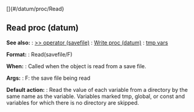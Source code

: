 []{#/datum/proc/Read}
## Read proc (datum)
**See also:**
:   [\>\> operator (savefile)](#/savefile/operator/%3e%3e)
:   [Write proc (datum)](#/datum/proc/Write)
:   [tmp vars](#/var/tmp)
<!-- -->
**Format:**
:   Read(savefile/F)
<!-- -->
**When:**
:   Called when the object is read from a save file.
<!-- -->
**Args:**
:   F: the save file being read
<!-- -->
**Default action:**
:   Read the value of each variable from a directory by the same name as
    the variable. Variables marked tmp, global, or const and variables
    for which there is no directory are skipped.